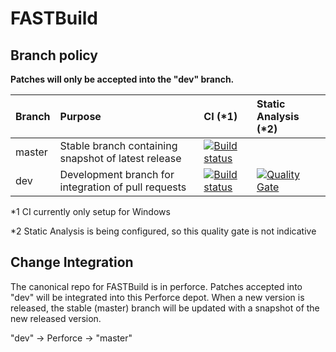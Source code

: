 # FASTBuild

## Branch policy

**Patches will only be accepted into the "dev" branch.**

| Branch | Purpose | CI (*1) | Static Analysis (*2) |
| :----- | :----- | :----- | :----- |
| master | Stable branch containing snapshot of latest release | [![Build status](https://ci.appveyor.com/api/projects/status/yqgusnykxs383oa6/branch/master?svg=true)](https://ci.appveyor.com/project/ffulin/fastbuild/branch/master) | |
| dev    | Development branch for integration of pull requests | [![Build status](https://ci.appveyor.com/api/projects/status/yqgusnykxs383oa6/branch/dev?svg=true)](https://ci.appveyor.com/project/ffulin/fastbuild/branch/dev) | [![Quality Gate](https://sonarqube.com/api/badges/gate?key=fastbuild)](https://sonarqube.com/dashboard/index/fastbuild) |
\*1 CI currently only setup for Windows

\*2 Static Analysis is being configured, so this quality gate is not indicative

## Change Integration

The canonical repo for FASTBuild is in perforce. Patches accepted into "dev" will be integrated into this Perforce depot.
When a new version is released, the stable (master) branch will be updated with a snapshot of the new released version.

"dev" -> Perforce -> "master"
